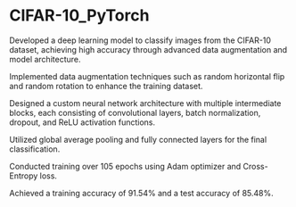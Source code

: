 # CIFAR-10_PyTorch

Developed a deep learning model to classify images from the CIFAR-10 dataset, achieving high accuracy through advanced data augmentation and model architecture.

Implemented data augmentation techniques such as random horizontal flip and random rotation to enhance the training dataset.

Designed a custom neural network architecture with multiple intermediate blocks, each consisting of convolutional layers, batch normalization, dropout, and ReLU activation functions.

Utilized global average pooling and fully connected layers for the final classification.

Conducted training over 105 epochs using Adam optimizer and Cross-Entropy loss.

Achieved a training accuracy of 91.54% and a test accuracy of 85.48%.
